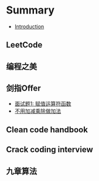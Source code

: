 # Summary

* [Introduction](README.md)

## LeetCode

## 编程之美

## 剑指Offer

* [面试题1: 赋值运算符函数](jian-zhi-offer/mian-shi-ti-1-fu-zhi-yun-suan-fu-han-shu.md)
* [不用加减乘除做加法](jian-zhi-offer/bu-yong-jia-jian-cheng-chu-zuo-jia-fa.md)

## Clean code handbook

## Crack coding interview

## 九章算法

